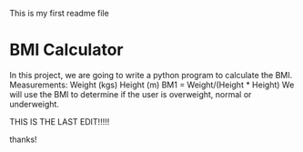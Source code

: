 This is my first readme file
# BMI Calculator
In this project, we are going to write a python program to calculate the BMI.
Measurements:
Weight (kgs)
Height (m)
BM1 = Weight/(Height * Height)
We will use the BMI to determine if the user is overweight, normal or underweight.

THIS IS THE LAST EDIT!!!!!


thanks!
